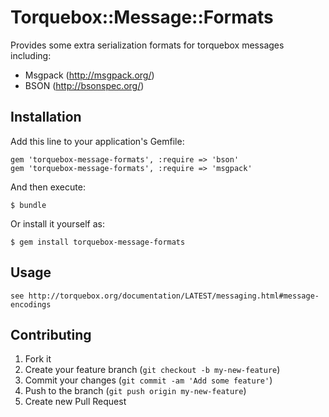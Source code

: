 # Torquebox::Message::Formats

Provides some extra serialization formats for torquebox messages including:

  * Msgpack (http://msgpack.org/)
  * BSON (http://bsonspec.org/)

## Installation

Add this line to your application's Gemfile:

    gem 'torquebox-message-formats', :require => 'bson'
    gem 'torquebox-message-formats', :require => 'msgpack'

And then execute:

    $ bundle

Or install it yourself as:

    $ gem install torquebox-message-formats

## Usage

    see http://torquebox.org/documentation/LATEST/messaging.html#message-encodings

## Contributing

1. Fork it
2. Create your feature branch (`git checkout -b my-new-feature`)
3. Commit your changes (`git commit -am 'Add some feature'`)
4. Push to the branch (`git push origin my-new-feature`)
5. Create new Pull Request

